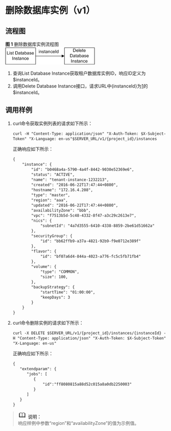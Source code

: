 # 删除数据库实例（v1）<a name="zh-cn_topic_0032347795"></a>

## 流程图<a name="section12225930132215"></a>

**图 1**  删除数据库实例流程图<a name="fig5664797319531"></a>  
![](figures/删除数据库实例流程图.png "删除数据库实例流程图")

1.  <a name="li28487351"></a>查询List Database Instance获取租户数据库实例ID，响应ID定义为$instanceId。
2.  调用Delete Database Instance接口，请求URL中\{instanceId\}为[1](#li28487351)的$instanceId。

## 调用样例<a name="section10921194419218"></a>

1.  curl命令获取实例列表的请求如下所示：

    ```
    curl -H "Content-Type: application/json" "X-Auth-Token: $X-Subject-Token" "X-Language: en-us"$SERVER_URL/v1/{project_id}/instances
    ```

    正确响应如下所示：

    ```
    {
        "instance": {
            "id": "b0468a4a-5790-4a4f-8442-9030e52369e6",
            "status": "ACTIVE",
            "name": "tenant-instance-1232213",
            "created": "2016-06-22T17:47:44+0800",
            "hostname": "172.16.4.208",
            "type": "master",
            "region": "aaa",
            "updated": "2016-06-22T17:47:44+0800",
            "availabilityZone": "bbb",
            "vpc": "f7513b5d-5c48-4332-8f47-a3c29c2613e7",
            "nics": {
                "subnetId": "4a7d3555-6410-4338-8859-2be61d51662a"
            },
            "securityGroup": {
                "id": "bb62ffb9-a37a-4821-92b9-f9e0712e389f"
            },
            "flavor": {
                "id": "bf07a6d4-844a-4023-a776-fc5c5fb71fb4"
            },
            "volume": {
                "type": "COMMON",
                "size": 100,
            },
            "backupStrategy": {
                "startTime": "01:00:00",
                "keepDays": 3
            }
        }
    }
    ```

2.  curl命令删除实例的请求如下所示：

    ```
    curl -X DELETE $SERVER_URL/v1/{project_id}/instances/{instanceId} -H "Content-Type: application/json" "X-Auth-Token: $X-Subject-Token" "X-Language: en-us"
    ```

    正确响应如下所示：

    ```
    {
       "extendparam": {
          "jobs": [ 
             {
                 "id":"ff8080815a88d52c015a8a0db2250003"
             } 
          ]
       }
    }
    ```


>![](public_sys-resources/icon-note.gif) **说明：**   
>响应样例中参数“region”和“availabilityZone”的值为示例值。  

